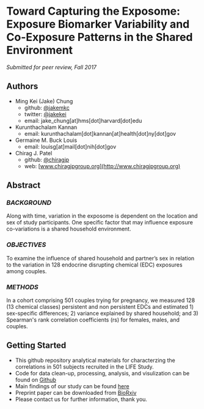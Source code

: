 # Toward Capturing the Exposome: Exposure Biomarker Variability and Co-Exposure Patterns in the Shared Environment

*Submitted for peer review, Fall 2017*

## Authors
- Ming Kei (Jake) Chung
  - github: [\@jakemkc](http://github.com/jakemkc)
  - twitter: [\@jakekei](http://twitter.com/jakekei)
  - email: jake_chung[at]hms[dot]harvard[dot]edu
- Kurunthachalam Kannan
  - email: kurunthachalam[dot]kannan[at]health[dot]ny[dot]gov
- Germaine M. Buck Louis
  - email: louisg[at]mail[dot]nih[dot]gov
- Chirag J. Patel
  - github: [\@chiragjp](http://github.com/chiragjp)
  - web: [www.chiragjpgroup.org](http://www.chiragjpgroup.org)
  
## Abstract
### *BACKGROUND*
Along with time, variation in the exposome is dependent on the location and sex of study participants. One specific factor that may influence exposure co-variations is a shared household environment.

### *OBJECTIVES*
To examine the influence of shared household and partner’s sex in relation to the variation in 128 endocrine disrupting chemical (EDC) exposures among couples.

### *METHODS* 
In a cohort comprising 501 couples trying for pregnancy, we measured 128 (13 chemical classes) persistent and non persistent EDCs and estimated 1) sex-specific differences; 2) variance explained by shared household; and 3) Spearman's rank correlation coefficients (rs) for females, males, and couples.

## Getting Started
- This github repository analytical materials for characterzing the correlations in 501 subjects recruited in the LIFE Study.
- Code for data clean-up, processing, analysis, and visulization can be found on [Github](https://github.com/jakemkc/exposome_variability)
- Main findings of our study can be found [here](results/results.md)
- Preprint paper can be downloaded from [BioRxiv](http://)
- Please contact us for further information, thank you.

